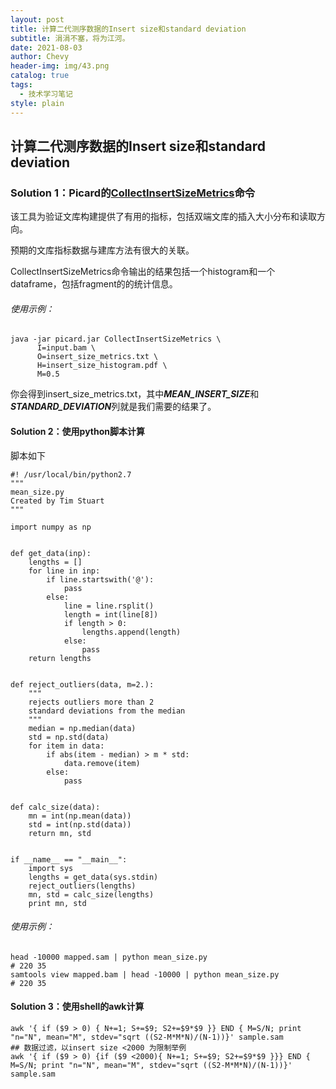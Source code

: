 ```yaml
---
layout: post
title: 计算二代测序数据的Insert size和standard deviation
subtitle: 涓涓不塞，将为江河。
date: 2021-08-03
author: Chevy
header-img: img/43.png
catalog: true
tags:
  - 技术学习笔记
style: plain
---
```



## 计算二代测序数据的Insert size和standard deviation



### Solution 1：Picard的[CollectInsertSizeMetrics](https://gatk.broadinstitute.org/hc/en-us/articles/360037055772-CollectInsertSizeMetrics-Picard-)命令

该工具为验证文库构建提供了有用的指标，包括双端文库的插入大小分布和读取方向。

预期的文库指标数据与建库方法有很大的关联。

CollectInsertSizeMetrics命令输出的结果包括一个histogram和一个dataframe，包括fragment的的统计信息。

###### 使用示例：

```shell
java -jar picard.jar CollectInsertSizeMetrics \
      I=input.bam \
      O=insert_size_metrics.txt \
      H=insert_size_histogram.pdf \
      M=0.5
```

你会得到insert_size_metrics.txt，其中***MEAN_INSERT_SIZE***和***STANDARD_DEVIATION***列就是我们需要的结果了。

#### Solution 2：使用python脚本计算

脚本如下

```shell
#! /usr/local/bin/python2.7
"""
mean_size.py
Created by Tim Stuart
"""

import numpy as np


def get_data(inp):
    lengths = []
    for line in inp:
        if line.startswith('@'):
            pass
        else:
            line = line.rsplit()
            length = int(line[8])
            if length > 0:
                lengths.append(length)
            else:
                pass
    return lengths


def reject_outliers(data, m=2.):
    """
    rejects outliers more than 2
    standard deviations from the median
    """
    median = np.median(data)
    std = np.std(data)
    for item in data:
        if abs(item - median) > m * std:
            data.remove(item)
        else:
            pass


def calc_size(data):
    mn = int(np.mean(data))
    std = int(np.std(data))
    return mn, std


if __name__ == "__main__":
    import sys
    lengths = get_data(sys.stdin)
    reject_outliers(lengths)
    mn, std = calc_size(lengths)
    print mn, std
```

###### 使用示例：

 ```shell
 head -10000 mapped.sam | python mean_size.py
 # 220 35
 samtools view mapped.bam | head -10000 | python mean_size.py
 # 220 35
 ```



#### Solution 3：使用shell的awk计算

```shell
awk '{ if ($9 > 0) { N+=1; S+=$9; S2+=$9*$9 }} END { M=S/N; print "n="N", mean="M", stdev="sqrt ((S2-M*M*N)/(N-1))}' sample.sam
## 数据过滤，以insert size <2000 为限制举例
awk '{ if ($9 > 0) {if ($9 <2000){ N+=1; S+=$9; S2+=$9*$9 }}} END { M=S/N; print "n="N", mean="M", stdev="sqrt ((S2-M*M*N)/(N-1))}' sample.sam
```


